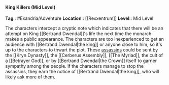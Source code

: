#### King Killers (Mid Level)
**Tag**:: #Exandria/Adventure
**Location**:: [[Rexxentrum]]
**Level**:: Mid Level

 The characters intercept a cryptic note which indicates that there will be an attempt on King [[Bertrand Dwendal]]'s life the next time the monarch makes a public appearance. The characters are too inexperienced to get an audience with [[Bertrand Dwendal|the king]] or anyone close to him, so it's up to the characters to thwart the plot. These [assassins](https://www.dndbeyond.com/monsters/assassin) could be sent by the [[Kryn Dynasty]], the [[Cerberus Assembly]], [[The Myriad]], the cult of a [[Betrayer God]], or by [[Bertrand Dwendal|the Crown]] itself to garner sympathy among the people. If the characters manage to stop the assassins, they earn the notice of [[Bertrand Dwendal|the king]], who will likely ask more of them.
